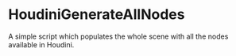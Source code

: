 # HoudiniGenerateAllNodes
A simple script which populates the whole scene with all the nodes available in Houdini.
